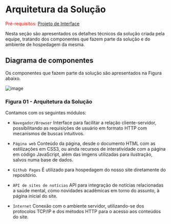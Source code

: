 # Arquitetura da Solução

<span style="color:red">Pré-requisitos: <a href="3-Projeto de Interface.md"> Projeto de Interface</a></span>

Nesta seção são apresentados os detalhes técnicos da solução criada pela equipe, tratando dos componentes que fazem parte da solução e do ambiente de hospedagem da mesma.

## Diagrama de componentes

Os componentes que fazem parte da solução são apresentados na Figura abaixo.

![image](https://user-images.githubusercontent.com/58400407/194723891-0ab00980-4e95-4408-b3f9-fd7f42df02ee.png)

### Figura 01 - Arquitetura da Solução
Contamos com os seguintes módulos:

- `Navegador/Browser` Interface para facilitar a relação cliente-servidor, possibilitando as requisições de usuário em formato HTTP com mecanismos de buscas intuitivos.

- `Página web` Conteúdo da página, desde o documento HTML com as estilizações em CSS3, ou ainda recursos de interatividade com a página em código JavaScript, além das imgens utilizadas para ilustração, salvos numa base de dados.

- `Github Pages` É utilizado para hospedagem do nosso site diretamente do repositório.

- `API de sites de notícias` API para integração de notícias relacionadas a saúde mental, como novidades acadêmicas em torno do assunto, à página inicial do site.
- `Internet` Conexão com o ambiente servidor, utilizando-se dos protocolos TCP/IP e dos métodos HTTP para o acesso aos conteúdos do site.
